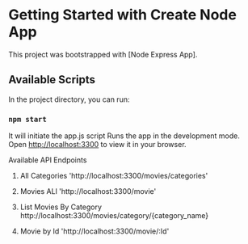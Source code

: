 # Getting Started with Create Node App

This project was bootstrapped with [Node Express App].

## Available Scripts

In the project directory, you can run:

### `npm start`
It will initiate the app.js script
Runs the app in the development mode.\
Open [http://localhost:3300](http://localhost:3300) to view it in your browser.


Available API Endpoints

1. All Categories
    'http://localhost:3300/movies/categories'

2. Movies ALl
    'http://localhost:3300/movie'

3. List Movies By Category
    http://localhost:3300/movies/category/{category_name}

4. Movie by Id
    'http://localhost:3300/movie/:Id'

    